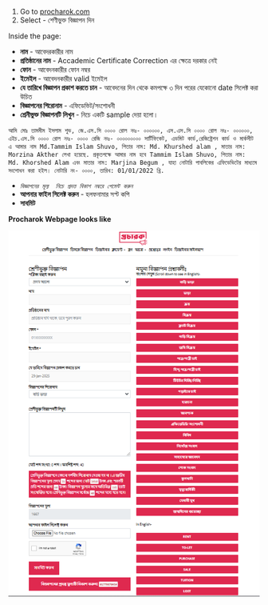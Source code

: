 1. Go to [procharok.com](https://procharok.com/)
2. Select - শেণীভুক্ত বিজ্ঞাপন দিন

Inside the page:
- **নাম** - আবেদরকারীর নাম
- **প্রতিষ্ঠানের নাম** - Accademic Certificate Correction এর ক্ষেত্রে দরকার নেই
- **ফোন** - আবেদনকারীর ফোন নম্বর
- **ইমেইল** - আবেদনকারীর valid ইমেইল
- **যে তারিখে বিজ্ঞাপন প্রকাশ করতে চান** - আবেদনের দিন থেকে কমপক্ষে ৩ দিন পরের যেকোনো date সিলেক্ট করা উচিত
- **বিজ্ঞাপনের শিরোনাম** - এফিডেভিট/সংশোধনী
- **শ্রেনীভুক্ত বিজ্ঞাপনটি লিখুন** - নিচে একটি sample দেয়া হলো।

```
আমি মোঃ তামমীম ইসলাম শুভ, জে.এস.সি ০০০০ রোল নংঃ- ০০০০০০, এস.এস.সি ০০০০ রোল নংঃ- ০০০০০০, এইচ.এস.সি ০০০০ রোল নংঃ- ০০০০ রেজি নংঃ- ০০০০০০০০০ সার্টিফিকেট, এডমিট কার্ড,রেজিষ্ট্রেশন কার্ড ও মার্কসীট এ আমার নাম Md.Tammim Islam Shuvo, পিতার নাম: Md. Khurshed alam , মাতার নাম: Morzina Akther লেখা হয়েছে. প্রকৃতপক্ষে আমার নাম হবে Tammim Islam Shuvo, পিতার নাম: Md. Khorshed Alam এবং মাতার নাম: Marjina Begum , যাহা নোটারি পাবলিকের এফিডেভিটের মাধ্যমে সংশোধন করা হইল। নোটারি নং- ০০০০, তারিখ: 01/01/2022 খ্রি.
```

- *`বিজ্ঞাপনের মূল্য  নিচে প্রদত্ত বিকাশ নম্বরে পেমেন্ট করুন`*
- **আপনার ফাইল সিলেক্ট করুন** - হলফনামার সপ্ট কপি
- **সাবমিট**

**Procharok Webpage looks like**

![procharok webpage](newspaper_advertisement.PNG)